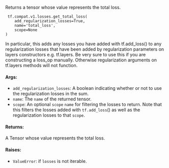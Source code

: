 
Returns a tensor whose value represents the total loss.

```
 tf.compat.v1.losses.get_total_loss(
    add_regularization_losses=True,
    name='total_loss',
    scope=None
)
```

In particular, this adds any losses you have added with tf.add_loss() to any regularization losses that have been added by regularization parameters on layers constructors e.g. tf.layers. Be very sure to use this if you are constructing a loss_op manually. Otherwise regularization arguments on tf.layers methods will not function.
#### Args:
- `add_regularization_losses`: A boolean indicating whether or not to use the regularization losses in the sum.
- `name`: The `name` of the returned tensor.
- `scope`: An optional `scope` `name` for filtering the losses to return. Note that this filters the losses added with `tf.add_loss`() as well as the regularization losses to that `scope`.
#### Returns:

A Tensor whose value represents the total loss.
#### Raises:
- `ValueError`: if `losses` is not iterable.
